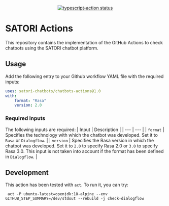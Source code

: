<p align="center">
  <a href="https://github.com/satori-chatbots/chatbots-actions"><img alt="typescript-action status" src="https://github.com/jesusc/satori/workflows/test-satori-action/badge.svg"></a>
</p>

# SATORI Actions



This repository contains the implementation of the GitHub Actions to check chatbots using the SATORI chatbot platform.

## Usage

Add the following entry to your Github workflow YAML file with the required inputs:

```yaml
uses: satori-chatbots/chatbots-actions@1.0
with:
    format: "Rasa"
    version: 2.0
```

### Required Inputs
The following inputs are required:
| Input | Description |
| --- | --- |
| `format` | Specifies the technology with which the chatbot was developed. Set it to `Rasa` or `Dialogflow`. |
| `version` | Specifies the Rasa version in which the chatbot was developed. Set it to `2.0` to specify Rasa 2.0 or `3.0` to specify Rasa 3.0. This input is not taken into account if the format has been defined in `Dialogflow`. |


## Development

This action has been tested with `act`. To run it, you can try:

```
 act -P ubuntu-latest=openjdk:18-alpine --env GITHUB_STEP_SUMMARY=/dev/stdout --rebuild -j check-dialogflow 
```
